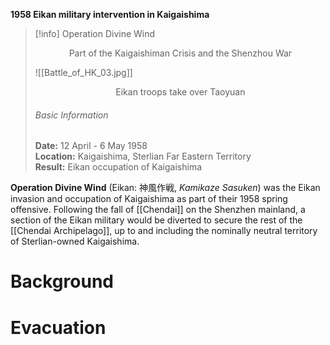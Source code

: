**1958 Eikan military intervention in Kaigaishima**

>[!info] Operation Divine Wind</br>
><center>Part of the Kaigaishiman Crisis and the Shenzhou War</center>
>
>![[Battle_of_HK_03.jpg]]<center>Eikan troops take over Taoyuan</center>
><h6>Basic Information</h6>
><b>Date:</b> 12 April - 6 May 1958</br>
><b>Location:</b> Kaigaishima, Sterlian Far Eastern Territory</br>
><b>Result:</b> Eikan occupation of Kaigaishima</br>

**Operation Divine Wind** (Eikan: 神風作戦, *Kamikaze Sasuken*) was the Eikan invasion and occupation of Kaigaishima as part of their 1958 spring offensive. Following the fall of [[Chendai]] on the Shenzhen mainland, a section of the Eikan military would be diverted to secure the rest of the [[Chendai Archipelago]], up to and including the nominally neutral territory of Sterlian-owned Kaigaishima.

# Background

# Evacuation
